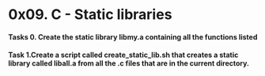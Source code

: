 # 0x09. C - Static libraries
#### Tasks 0. Create the static library libmy.a containing all the functions listed </br>

#### Task 1.Create a script called create_static_lib.sh that creates a static library called liball.a from all the .c files that are in the current directory.
